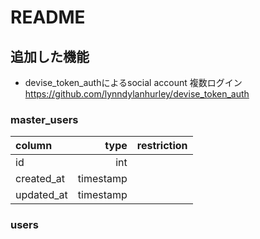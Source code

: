 # README

## 追加した機能

- devise_token_authによるsocial account 複数ログイン
https://github.com/lynndylanhurley/devise_token_auth

### master_users

| column     | type        | restriction  |
|:-----------|------------:|:------------:|
| id         | int         |              |
| created_at | timestamp   |              |
| updated_at | timestamp   |              |


### users
